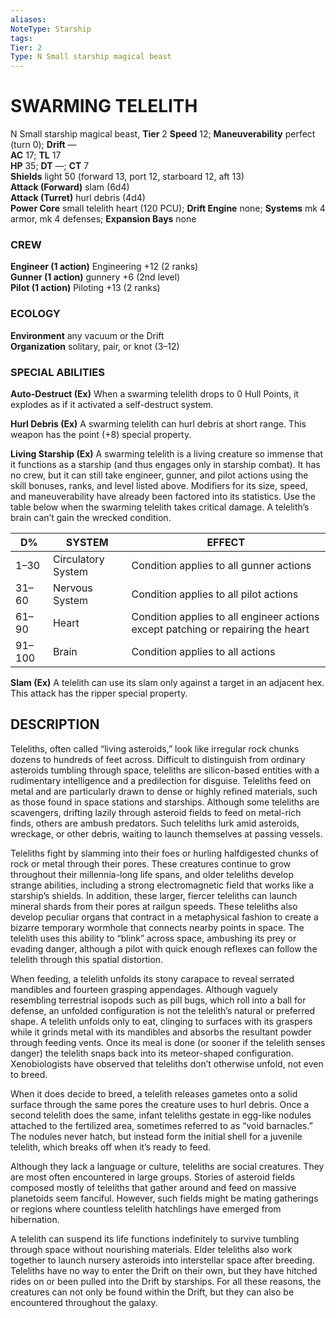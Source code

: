 ```yaml
---
aliases: 
NoteType: Starship
tags: 
Tier: 2
Type: N Small starship magical beast
---
```

# SWARMING TELELITH

N Small starship magical beast, **Tier** 2
**Speed** 12; **Maneuverability** perfect (turn 0); **Drift** —  
**AC** 17; **TL** 17  
**HP** 35; **DT** —; **CT** 7  
**Shields** light 50 (forward 13, port 12, starboard 12, aft 13)  
**Attack (Forward)** slam (6d4)  
**Attack (Turret)** hurl debris (4d4)  
**Power Core** small telelith heart (120 PCU); **Drift Engine** none; **Systems** mk 4 armor, mk 4 defenses; **Expansion Bays** none

### CREW

**Engineer (1 action)** Engineering +12 (2 ranks)  
**Gunner (1 action)** gunnery +6 (2nd level)  
**Pilot (1 action)** Piloting +13 (2 ranks)

### ECOLOGY

**Environment** any vacuum or the Drift  
**Organization** solitary, pair, or knot (3–12)

### SPECIAL ABILITIES

**Auto-Destruct (Ex)** When a swarming telelith drops to 0 Hull Points, it explodes as if it activated a self-destruct system.

**Hurl Debris (Ex)** A swarming telelith can hurl debris at short range. This weapon has the point (+8) special property.

**Living Starship (Ex)** A swarming telelith is a living creature so immense that it functions as a starship (and thus engages only in starship combat). It has no crew, but it can still take engineer, gunner, and pilot actions using the skill bonuses, ranks, and level listed above. Modifiers for its size, speed, and maneuverability have already been factored into its statistics. Use the table below when the swarming telelith takes critical damage. A telelith’s brain can’t gain the wrecked condition.

| D%     | SYSTEM             | EFFECT                                                                           |
|--------|--------------------|----------------------------------------------------------------------------------|
| 1–30   | Circulatory System | Condition applies to all gunner actions                                          |
| 31–60  | Nervous System     | Condition applies to all pilot actions                                           |
| 61–90  | Heart              | Condition applies to all engineer actions except patching or repairing the heart |
| 91–100 | Brain              | Condition applies to all actions                                                 |

**Slam (Ex)** A telelith can use its slam only against a target in an adjacent hex. This attack has the ripper special property.

## DESCRIPTION

Teleliths, often called “living asteroids,” look like irregular rock chunks dozens to hundreds of feet across. Difficult to distinguish from ordinary asteroids tumbling through space, teleliths are silicon-based entities with a rudimentary intelligence and a predilection for disguise. Teleliths feed on metal and are particularly drawn to dense or highly refined materials, such as those found in space stations and starships. Although some teleliths are scavengers, drifting lazily through asteroid fields to feed on metal-rich finds, others are ambush predators. Such teleliths lurk amid asteroids, wreckage, or other debris, waiting to launch themselves at passing vessels.

Teleliths fight by slamming into their foes or hurling halfdigested chunks of rock or metal through their pores. These creatures continue to grow throughout their millennia-long life spans, and older teleliths develop strange abilities, including a strong electromagnetic field that works like a starship’s shields. In addition, these larger, fiercer teleliths can launch mineral shards from their pores at railgun speeds. These teleliths also develop peculiar organs that contract in a metaphysical fashion to create a bizarre temporary wormhole that connects nearby points in space. The telelith uses this ability to “blink” across space, ambushing its prey or evading danger, although a pilot with quick enough reflexes can follow the telelith through this spatial distortion.

When feeding, a telelith unfolds its stony carapace to reveal serrated mandibles and fourteen grasping appendages. Although vaguely resembling terrestrial isopods such as pill bugs, which roll into a ball for defense, an unfolded configuration is not the telelith’s natural or preferred shape. A telelith unfolds only to eat, clinging to surfaces with its graspers while it grinds metal with its mandibles and absorbs the resultant powder through feeding vents. Once its meal is done (or sooner if the telelith senses danger) the telelith snaps back into its meteor-shaped configuration. Xenobiologists have observed that teleliths don’t otherwise unfold, not even to breed.

When it does decide to breed, a telelith releases gametes onto a solid surface through the same pores the creature uses to hurl debris. Once a second telelith does the same, infant teleliths gestate in egg-like nodules attached to the fertilized area, sometimes referred to as “void barnacles.” The nodules never hatch, but instead form the initial shell for a juvenile telelith, which breaks off when it’s ready to feed.

Although they lack a language or culture, teleliths are social creatures. They are most often encountered in large groups. Stories of asteroid fields composed mostly of teleliths that gather around and feed on massive planetoids seem fanciful. However, such fields might be mating gatherings or regions where countless telelith hatchlings have emerged from hibernation.

A telelith can suspend its life functions indefinitely to survive tumbling through space without nourishing materials. Elder teleliths also work together to launch nursery asteroids into interstellar space after breeding. Teleliths have no way to enter the Drift on their own, but they have hitched rides on or been pulled into the Drift by starships. For all these reasons, the creatures can not only be found within the Drift, but they can also be encountered throughout the galaxy.